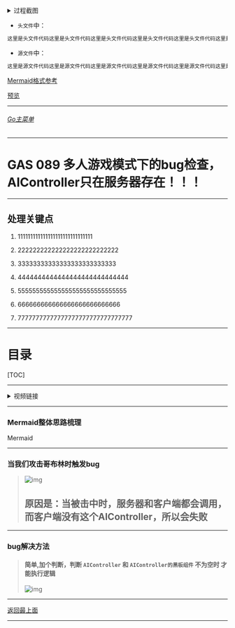 <details>
<summary>过程截图</summary>

>

------

</details>




+ `头文件`中：
```cpp
这里是头文件代码这里是头文件代码这里是头文件代码这里是头文件代码这里是头文件代码这里是头文件代码
```

+ `源文件`中：
```cpp
这里是源文件代码这里是源文件代码这里是源文件代码这里是源文件代码这里是源文件代码这里是源文件代码
```

[Mermaid格式参考](https://github.com/liyunlong618/LiYunLongKnowledgeLibrary/blob/main/Mermaid%E6%A0%BC%E5%BC%8F%E5%8F%82%E8%80%83.md)

[预览](https://github.com/liyunlong618/LiYunLongKnowledgeLibrary/tree/main/UECPP/Models/GAS/GAS_2_Aura)



___________________________________________________________________________________________
###### [Go主菜单](../MainMenu.md)
___________________________________________________________________________________________

# GAS 089 多人游戏模式下的bug检查，AIController只在服务器存在！！！

___________________________________________________________________________________________

## 处理关键点

1. 111111111111111111111111111111

2. 222222222222222222222222222

3. 33333333333333333333333333

4. 4444444444444444444444444444

5. 555555555555555555555555555555

6. 666666666666666666666666666

7. 77777777777777777777777777777777

___________________________________________________________________________________________

# 目录


[TOC]


___________________________________________________________________________________________

<details>
<summary>视频链接</summary>

[7. Multiplayer Melee Test_哔哩哔哩_bilibili](https://www.bilibili.com/video/BV1JD421E7yC?p=181&vd_source=9e1e64122d802b4f7ab37bd325a89e6c)

------

</details>

___________________________________________________________________________________________

### Mermaid整体思路梳理

Mermaid

___________________________________________________________________________________________

### 当我们攻击哥布林时触发bug

> ![img](https://api2.mubu.com/v3/document_image/25165450_f957cc35-e351-4543-a0a1-58220430d466.png)
> ## 原因是：当被击中时，服务器和客户端都会调用，而客户端没有这个AIController，所以会失败

------

### bug解决方法

> #### 简单,加个判断，判断 `AIController` 和 `AIController的黑板组件` 不为空时 才能执行逻辑
>
> ![img](https://api2.mubu.com/v3/document_image/25165450_21b62fbc-cd18-433e-8a5d-032ffd8a0bb9.png)


___________________________________________________________________________________________

[返回最上面](#Go主菜单)

___________________________________________________________________________________________